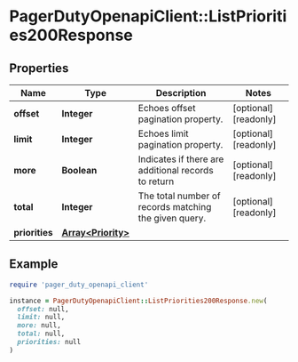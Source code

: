 # PagerDutyOpenapiClient::ListPriorities200Response

## Properties

| Name | Type | Description | Notes |
| ---- | ---- | ----------- | ----- |
| **offset** | **Integer** | Echoes offset pagination property. | [optional][readonly] |
| **limit** | **Integer** | Echoes limit pagination property. | [optional][readonly] |
| **more** | **Boolean** | Indicates if there are additional records to return | [optional][readonly] |
| **total** | **Integer** | The total number of records matching the given query. | [optional][readonly] |
| **priorities** | [**Array&lt;Priority&gt;**](Priority.md) |  |  |

## Example

```ruby
require 'pager_duty_openapi_client'

instance = PagerDutyOpenapiClient::ListPriorities200Response.new(
  offset: null,
  limit: null,
  more: null,
  total: null,
  priorities: null
)
```


